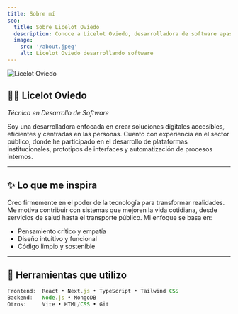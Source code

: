 ```yaml
---
title: Sobre mí
seo:
  title: Sobre Licelot Oviedo
  description: Conoce a Licelot Oviedo, desarrolladora de software apasionada por la tecnología, la accesibilidad y el impacto positivo.
  image:
    src: '/about.jpeg'
    alt: Licelot Oviedo desarrollando software
---
```


![Licelot Oviedo](/about.jpeg)

## 👩‍💻 Licelot Oviedo  
_Técnica en Desarrollo de Software_

Soy una desarrolladora enfocada en crear soluciones digitales accesibles, eficientes y centradas en las personas. Cuento con experiencia en el sector público, donde he participado en el desarrollo de plataformas institucionales, prototipos de interfaces y automatización de procesos internos.

---

## ✨ Lo que me inspira

Creo firmemente en el poder de la tecnología para transformar realidades. Me motiva contribuir con sistemas que mejoren la vida cotidiana, desde servicios de salud hasta el transporte público. Mi enfoque se basa en:

- Pensamiento crítico y empatía  
- Diseño intuitivo y funcional  
- Código limpio y sostenible  

---

## 🧰 Herramientas que utilizo

```ts
Frontend:  React • Next.js • TypeScript • Tailwind CSS  
Backend:   Node.js • MongoDB  
Otros:     Vite • HTML/CSS • Git
